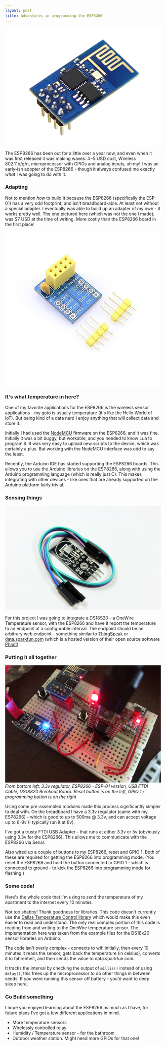 ```yaml
---
layout: post
title: Adventures in programming the ESP8266
---
```

![Picture of ESP8266](/img/esp8266-01.jpg)

The ESP8266 has been out for a little over a year now, and even when it was first released it was making waves. $4-$5 USD cost, Wireless 802.11b/g/n, microprocessor with GPIOs and analog inputs, oh my! I was an early-ish adopter of the ESP8266 - though it always confused me exactly *what* I was going to do with it.

### Adapting

Not to mention *how* to build it because the ESP8266 (specifically the ESP-01) has a very odd footprint; and isn't breadboard-able. At least not without a special adapter. I eventually was able to build up an adapter of my own - it works pretty well. The one pictured here (which was not the one I made), was $7 USD at the time of writing. More costly than the ESP8266 board in the first place!

<img src="/img/esp01-breadboard.jpg" style="margin: 10px auto; display: block;" />

### It's what temperature in here?

One of my favorite applications for the ESP8266 is the wireless sensor applications - my goto is usually temperature (it's like the Hello World of IoT). But being kind of a data nerd I enjoy anything that will collect data and store it.

Initially I had used the [NodeMCU](https://github.com/nodemcu/nodemcu-firmware) firmware on the ESP8266, and it was fine. Initially it was a bit buggy, but workable, and you needed to know Lua to program it. It was very easy to upload new scripts to the device, which was certainly a plus. But working with the NodeMCU interface was odd to say the least.

Recently, the Arduino IDE has started supporting the ESP8266 boards. This allows you to use the Arduino libraries on the ESP8266, along with using the Arduino programming language (which is really just C). This makes integrating with other devices - like ones that are already supported on the Arduino platform fairly trivial.

### Sensing things

![Picture of DS18B20](/img/ds18b20.jpg)

For this project I was going to integrate a DS18S20 - a OneWire Temperature sensor, with the ESP8266 and have it report the temperature to an endpoint at a configurable interval. The endpoint should be an arbitrary web endpoint - something similar to [ThingSpeak](https://thingspeak.com/) or [data.sparkfun.com](https://data.sparkfun.com) (which is a hosted version of their open source software [Phant](http://phant.io)).

### Putting it all together
![Breadboard with all the components](/img/esp-temp-data-breadboard.jpg)
_From bottom left: 3.3v regulator, ESP8266 - ESP-01 version, USB FTDI Cable, DS18S20 Breakout Board. Reset button is on the left, GPIO 1 / programming button is on the right_

Using some pre-assembled modules made this process significantly simpler to deal with. On the breadboard I have a 3.3v regulator (came with my ESP8266) - which is good to up to 500ma @ 3.3v, and can accept voltage up to 6-9v (I typically run it at 6v).

I've got a trusty FTDI USB Adapter - that runs at either 3.3v or 5v (obviously using 3.3v for the ESP8266). This allows me to communicate with the ESP8266 via Serial.

Also wired up a couple of buttons to my ESP8266, reset and GPIO 1. Both of these are required for getting the ESP8266 into programming mode. (You reset the ESP8266 and hold the button connected to GPIO 1 - which is connected to ground - to kick the ESP8266 into programming mode for flashing.)

### Some code!
Here's the whole code that I'm using to send the temperature of my apartment to the internet every 10 minutes.

Not too shabby! Thank goodness for libraries. This code doesn't currently use the [Dallas Temperature Control library](http://milesburton.com/Dallas_Temperature_Control_Library) which would make this even easier to read and understand. The only real complex portion of this code is reading from and writing to the OneWire temperature sensor. The implementation here was taken from the example files for the DS18x20 sensor libraries on Arduino.

The code isn't overly complex - connects to wifi initially, then every 10 minutes it reads the sensor, gets back the temperature (in celsius), converts it to fahrenheit, and then sends the value to data.sparkfun.com.

It tracks the interval by checking the output of `millis()` instead of using `delay()`, this frees up the microprocessor to do other things in between sends. If you were running this sensor off battery - you'd want to deep sleep here.

<script src="https://gist.github.com/adamrunner/7200f6fa58c7ad3d4633.js"></script>

### Go Build something

I hope you enjoyed learning about the ESP8266 as much as I have, for future plans I've got a few different applications in mind.

* More temperature sensors
* Wirelessly controlled relay
* Humidity / Temperature sensor - for the bathroom
* Outdoor weather station. Might need more GPIOs for that one!
